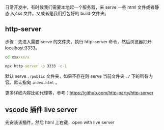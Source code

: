 日常开发中，有时候我们需要本地起一个服务器，来 serve 一些 html 文件或者静态 js,css 文件。又或者是我们打包好的 build 文件夹。

## http-server

步骤：先进入需要 serve 的文件夹，执行 http-server 命令，然后浏览器打开 localhost:3333。

```cmd
cd xxx/xx/x

npx http-server -p 3333 -c-1
```

默认 serve `./public` 文件夹，如果不存在则 serve 当前文件夹 `./` 下的所有内容。默认指向 `index.html` 。

更多详细内容比如代理等，参考：<https://github.com/http-party/http-server>

## vscode 插件 live server

先安装该插件，然后 html 上右键，open with live server
